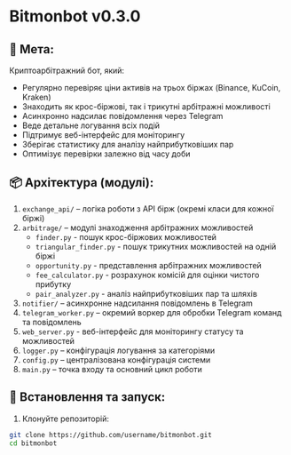 # Bitmonbot v0.3.0

## 🎯 Мета:
Криптоарбітражний бот, який:
- Регулярно перевіряє ціни активів на трьох біржах (Binance, KuCoin, Kraken)
- Знаходить як крос-біржові, так і трикутні арбітражні можливості
- Асинхронно надсилає повідомлення через Telegram
- Веде детальне логування всіх подій
- Підтримує веб-інтерфейс для моніторингу
- Зберігає статистику для аналізу найприбутковіших пар
- Оптимізує перевірки залежно від часу доби

## 📦 Архітектура (модулі):

1. `exchange_api/` – логіка роботи з API бірж (окремі класи для кожної біржі)
2. `arbitrage/` – модулі знаходження арбітражних можливостей
   - `finder.py` - пошук крос-біржових можливостей
   - `triangular_finder.py` - пошук трикутних можливостей на одній біржі
   - `opportunity.py` - представлення арбітражних можливостей
   - `fee_calculator.py` - розрахунок комісій для оцінки чистого прибутку
   - `pair_analyzer.py` - аналіз найприбутковіших пар та шляхів
3. `notifier/` – асинхронне надсилання повідомлень в Telegram
4. `telegram_worker.py` – окремий воркер для обробки Telegram команд та повідомлень
5. `web_server.py` - веб-інтерфейс для моніторингу статусу та можливостей
6. `logger.py` – конфігурація логування за категоріями
7. `config.py` – централізована конфігурація системи
8. `main.py` – точка входу та основний цикл роботи

## 🚀 Встановлення та запуск:

1. Клонуйте репозиторій:
```bash
git clone https://github.com/username/bitmonbot.git
cd bitmonbot
